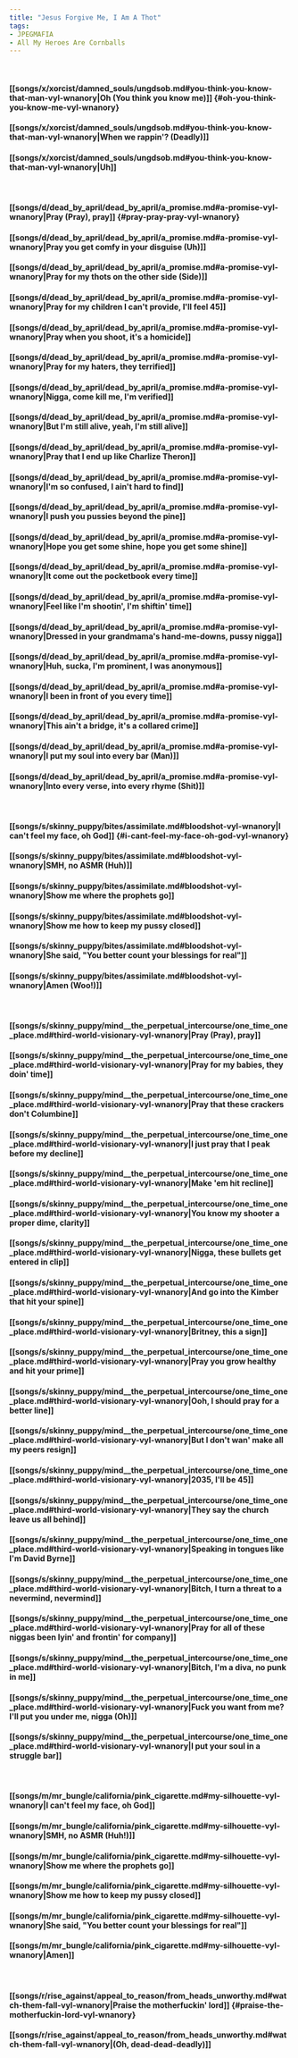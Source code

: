 ```yaml
---
title: "Jesus Forgive Me, I Am A Thot"
tags:
- JPEGMAFIA
- All My Heroes Are Cornballs
---
```

&nbsp;
#### [[songs/x/xorcist/damned_souls/ungdsob.md#you-think-you-know-that-man-vyl-wnanory|Oh (You think you know me)]] {#oh-you-think-you-know-me-vyl-wnanory}
#### [[songs/x/xorcist/damned_souls/ungdsob.md#you-think-you-know-that-man-vyl-wnanory|When we rappin'? (Deadly)]]
#### [[songs/x/xorcist/damned_souls/ungdsob.md#you-think-you-know-that-man-vyl-wnanory|Uh]]
&nbsp;
#### [[songs/d/dead_by_april/dead_by_april/a_promise.md#a-promise-vyl-wnanory|Pray (Pray), pray]] {#pray-pray-pray-vyl-wnanory}
#### [[songs/d/dead_by_april/dead_by_april/a_promise.md#a-promise-vyl-wnanory|Pray you get comfy in your disguise (Uh)]]
#### [[songs/d/dead_by_april/dead_by_april/a_promise.md#a-promise-vyl-wnanory|Pray for my thots on the other side (Side)]]
#### [[songs/d/dead_by_april/dead_by_april/a_promise.md#a-promise-vyl-wnanory|Pray for my children I can't provide, I'll feel 45]]
#### [[songs/d/dead_by_april/dead_by_april/a_promise.md#a-promise-vyl-wnanory|Pray when you shoot, it's a homicide]]
#### [[songs/d/dead_by_april/dead_by_april/a_promise.md#a-promise-vyl-wnanory|Pray for my haters, they terrified]]
#### [[songs/d/dead_by_april/dead_by_april/a_promise.md#a-promise-vyl-wnanory|Nigga, come kill me, I'm verified]]
#### [[songs/d/dead_by_april/dead_by_april/a_promise.md#a-promise-vyl-wnanory|But I'm still alive, yeah, I'm still alive]]
#### [[songs/d/dead_by_april/dead_by_april/a_promise.md#a-promise-vyl-wnanory|Pray that I end up like Charlize Theron]]
#### [[songs/d/dead_by_april/dead_by_april/a_promise.md#a-promise-vyl-wnanory|I'm so confused, I ain't hard to find]]
#### [[songs/d/dead_by_april/dead_by_april/a_promise.md#a-promise-vyl-wnanory|I push you pussies beyond the pine]]
#### [[songs/d/dead_by_april/dead_by_april/a_promise.md#a-promise-vyl-wnanory|Hope you get some shine, hope you get some shine]]
#### [[songs/d/dead_by_april/dead_by_april/a_promise.md#a-promise-vyl-wnanory|It come out the pocketbook every time]]
#### [[songs/d/dead_by_april/dead_by_april/a_promise.md#a-promise-vyl-wnanory|Feel like I'm shootin', I'm shiftin' time]]
#### [[songs/d/dead_by_april/dead_by_april/a_promise.md#a-promise-vyl-wnanory|Dressed in your grandmama's hand-me-downs, pussy nigga]]
#### [[songs/d/dead_by_april/dead_by_april/a_promise.md#a-promise-vyl-wnanory|Huh, sucka, I'm prominent, I was anonymous]]
#### [[songs/d/dead_by_april/dead_by_april/a_promise.md#a-promise-vyl-wnanory|I been in front of you every time]]
#### [[songs/d/dead_by_april/dead_by_april/a_promise.md#a-promise-vyl-wnanory|This ain't a bridge, it's a collared crime]]
#### [[songs/d/dead_by_april/dead_by_april/a_promise.md#a-promise-vyl-wnanory|I put my soul into every bar (Man)]]
#### [[songs/d/dead_by_april/dead_by_april/a_promise.md#a-promise-vyl-wnanory|Into every verse, into every rhyme (Shit)]]
&nbsp;
#### [[songs/s/skinny_puppy/bites/assimilate.md#bloodshot-vyl-wnanory|I can't feel my face, oh God]] {#i-cant-feel-my-face-oh-god-vyl-wnanory}
#### [[songs/s/skinny_puppy/bites/assimilate.md#bloodshot-vyl-wnanory|SMH, no ASMR (Huh)]]
#### [[songs/s/skinny_puppy/bites/assimilate.md#bloodshot-vyl-wnanory|Show me where the prophets go]]
#### [[songs/s/skinny_puppy/bites/assimilate.md#bloodshot-vyl-wnanory|Show me how to keep my pussy closed]]
#### [[songs/s/skinny_puppy/bites/assimilate.md#bloodshot-vyl-wnanory|She said, "You better count your blessings for real"]]
#### [[songs/s/skinny_puppy/bites/assimilate.md#bloodshot-vyl-wnanory|Amen (Woo!)]]
&nbsp;
#### [[songs/s/skinny_puppy/mind__the_perpetual_intercourse/one_time_one_place.md#third-world-visionary-vyl-wnanory|Pray (Pray), pray]]
#### [[songs/s/skinny_puppy/mind__the_perpetual_intercourse/one_time_one_place.md#third-world-visionary-vyl-wnanory|Pray for my babies, they doin' time]]
#### [[songs/s/skinny_puppy/mind__the_perpetual_intercourse/one_time_one_place.md#third-world-visionary-vyl-wnanory|Pray that these crackers don't Columbine]]
#### [[songs/s/skinny_puppy/mind__the_perpetual_intercourse/one_time_one_place.md#third-world-visionary-vyl-wnanory|I just pray that I peak before my decline]]
#### [[songs/s/skinny_puppy/mind__the_perpetual_intercourse/one_time_one_place.md#third-world-visionary-vyl-wnanory|Make 'em hit recline]]
#### [[songs/s/skinny_puppy/mind__the_perpetual_intercourse/one_time_one_place.md#third-world-visionary-vyl-wnanory|You know my shooter a proper dime, clarity]]
#### [[songs/s/skinny_puppy/mind__the_perpetual_intercourse/one_time_one_place.md#third-world-visionary-vyl-wnanory|Nigga, these bullets get entered in clip]]
#### [[songs/s/skinny_puppy/mind__the_perpetual_intercourse/one_time_one_place.md#third-world-visionary-vyl-wnanory|And go into the Kimber that hit your spine]]
#### [[songs/s/skinny_puppy/mind__the_perpetual_intercourse/one_time_one_place.md#third-world-visionary-vyl-wnanory|Britney, this a sign]]
#### [[songs/s/skinny_puppy/mind__the_perpetual_intercourse/one_time_one_place.md#third-world-visionary-vyl-wnanory|Pray you grow healthy and hit your prime]]
#### [[songs/s/skinny_puppy/mind__the_perpetual_intercourse/one_time_one_place.md#third-world-visionary-vyl-wnanory|Ooh, I should pray for a better line]]
#### [[songs/s/skinny_puppy/mind__the_perpetual_intercourse/one_time_one_place.md#third-world-visionary-vyl-wnanory|But I don't wan' make all my peers resign]]
#### [[songs/s/skinny_puppy/mind__the_perpetual_intercourse/one_time_one_place.md#third-world-visionary-vyl-wnanory|2035, I'll be 45]]
#### [[songs/s/skinny_puppy/mind__the_perpetual_intercourse/one_time_one_place.md#third-world-visionary-vyl-wnanory|They say the church leave us all behind]]
#### [[songs/s/skinny_puppy/mind__the_perpetual_intercourse/one_time_one_place.md#third-world-visionary-vyl-wnanory|Speaking in tongues like I'm David Byrne]]
#### [[songs/s/skinny_puppy/mind__the_perpetual_intercourse/one_time_one_place.md#third-world-visionary-vyl-wnanory|Bitch, I turn a threat to a nevermind, nevermind]]
#### [[songs/s/skinny_puppy/mind__the_perpetual_intercourse/one_time_one_place.md#third-world-visionary-vyl-wnanory|Pray for all of these niggas been lyin' and frontin' for company]]
#### [[songs/s/skinny_puppy/mind__the_perpetual_intercourse/one_time_one_place.md#third-world-visionary-vyl-wnanory|Bitch, I'm a diva, no punk in me]]
#### [[songs/s/skinny_puppy/mind__the_perpetual_intercourse/one_time_one_place.md#third-world-visionary-vyl-wnanory|Fuck you want from me? I'll put you under me, nigga (Oh)]]
#### [[songs/s/skinny_puppy/mind__the_perpetual_intercourse/one_time_one_place.md#third-world-visionary-vyl-wnanory|I put your soul in a struggle bar]]
&nbsp;
#### [[songs/m/mr_bungle/california/pink_cigarette.md#my-silhouette-vyl-wnanory|I can't feel my face, oh God]]
#### [[songs/m/mr_bungle/california/pink_cigarette.md#my-silhouette-vyl-wnanory|SMH, no ASMR (Huh!)]]
#### [[songs/m/mr_bungle/california/pink_cigarette.md#my-silhouette-vyl-wnanory|Show me where the prophets go]]
#### [[songs/m/mr_bungle/california/pink_cigarette.md#my-silhouette-vyl-wnanory|Show me how to keep my pussy closed]]
#### [[songs/m/mr_bungle/california/pink_cigarette.md#my-silhouette-vyl-wnanory|She said, "You better count your blessings for real"]]
#### [[songs/m/mr_bungle/california/pink_cigarette.md#my-silhouette-vyl-wnanory|Amen]]
&nbsp;
#### [[songs/r/rise_against/appeal_to_reason/from_heads_unworthy.md#watch-them-fall-vyl-wnanory|Praise the motherfuckin' lord]] {#praise-the-motherfuckin-lord-vyl-wnanory}
#### [[songs/r/rise_against/appeal_to_reason/from_heads_unworthy.md#watch-them-fall-vyl-wnanory|(Oh, dead-dead-deadly)]]
